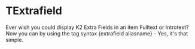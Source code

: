 # TExtrafield
Ever wish you could display K2 Extra Fields in an item Fulltext or Introtext? Now you can by using the tag syntax {extrafield aliasname} - Yes, it's that simple.
